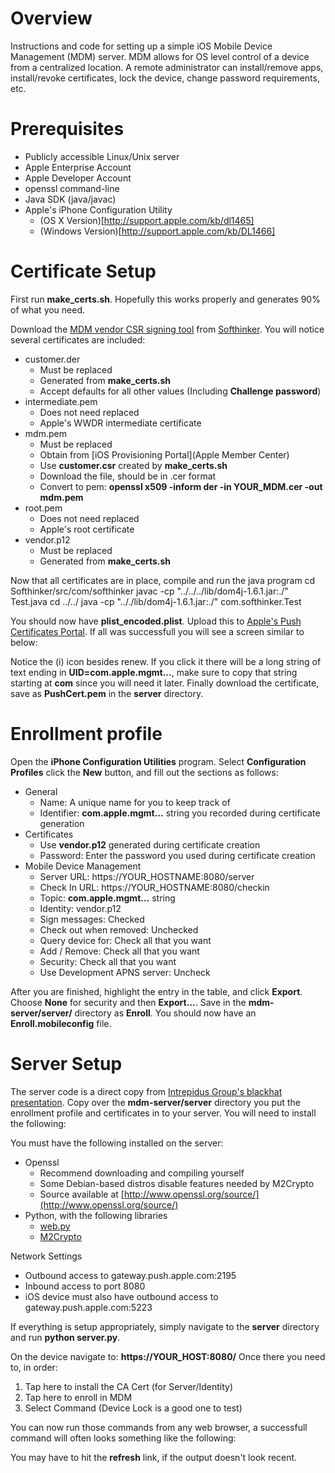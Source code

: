 # Overview

Instructions and code for setting up a simple iOS Mobile Device Management (MDM) server.  MDM allows for OS level control of a device from a centralized location.  A remote administrator can install/remove apps, install/revoke certificates, lock the device, change password requirements, etc.  

# Prerequisites

 * Publicly accessible Linux/Unix server
 * Apple Enterprise Account
 * Apple Developer Account
 * openssl command-line
 * Java SDK (java/javac)
 * Apple's iPhone Configuration Utility
   * (OS X Version)[http://support.apple.com/kb/dl1465]
   * (Windows Version)[http://support.apple.com/kb/DL1466]

# Certificate Setup

First run **make_certs.sh**.  Hopefully this works properly and generates 90% of what you need.

Download the [MDM vendor CSR signing tool](http://www.softhinker.com/in-the-news/iosmdmvendorcsrsigning/Softhinker.zip) from [Softhinker](http://www.softhinker.com/).  You will notice several certificates are included:
 * customer.der
   * Must be replaced
   * Generated from **make_certs.sh**
   * Accept defaults for all other values (Including **Challenge password**)
 * intermediate.pem 
   * Does not need replaced
   * Apple's WWDR intermediate certificate
 * mdm.pem
   * Must be replaced
   * Obtain from [iOS Provisioning Portal](Apple Member Center)
   * Use **customer.csr** created by **make_certs.sh**
   * Download the file, should be in .cer format
   * Convert to pem: **openssl x509 -inform der -in YOUR_MDM.cer -out mdm.pem**
 * root.pem
   * Does not need replaced
   * Apple's root certificate
 * vendor.p12
   * Must be replaced
   * Generated from **make_certs.sh**

Now that all certificates are in place, compile and run the java program
    cd Softhinker/src/com/softhinker
    javac -cp "../../../lib/dom4j-1.6.1.jar:./" Test.java 
    cd ../../
    java -cp ".././lib/dom4j-1.6.1.jar:./" com.softhinker.Test

You should now have **plist_encoded.plist**.  Upload this to [Apple's Push Certificates Portal](https://identity.apple.com/pushcert/).  If all was successfull you will see a screen similar to below:

Notice the (i) icon besides renew.  If you click it there will be a long string of text ending in **UID=com.apple.mgmt...**, make sure to copy that string starting at **com** since you will need it later.  Finally download the certificate, save as **PushCert.pem** in the **server** directory.

# Enrollment profile

Open the **iPhone Configuration Utilities** program.  Select **Configuration Profiles** click the **New** button, and fill out the sections as follows:
 * General
   *  Name: A unique name for you to keep track of
   *  Identifier: **com.apple.mgmt...** string you recorded during certificate generation
 * Certificates
   * Use **vendor.p12** generated during certificate creation
   * Password: Enter the password you used during certificate creation
 * Mobile Device Management
   * Server URL: https://YOUR_HOSTNAME:8080/server
   * Check In URL: https://YOUR_HOSTNAME:8080/checkin
   * Topic: **com.apple.mgmt...** string
   * Identity: vendor.p12
   * Sign messages: Checked
   * Check out when removed: Unchecked
   * Query device for: Check all that you want
   * Add / Remove: Check all that you want
   * Security: Check all that you want
   * Use Development APNS server: Uncheck

After you are finished, highlight the entry in the table, and click **Export**.  Choose **None** for security and then **Export...**.  Save in the **mdm-server/server/** directory as **Enroll**.  You should now have an **Enroll.mobileconfig** file.

# Server Setup

The server code is a direct copy from [Intrepidus Group's blackhat presentation](https://intrepidusgroup.com/).  Copy over the **mdm-server/server** directory you put the enrollment profile and certificates in to your server.  You will need to install the following:

You must have the following installed on the server:
  * Openssl
    * Recommend downloading and compiling yourself
    * Some Debian-based distros disable features needed by M2Crypto
    * Source available at [http://www.openssl.org/source/](http://www.openssl.org/source/)
  * Python, with the following libraries
     * [web.py](http://webpy.org/)
     * [M2Crypto](http://chandlerproject.org/bin/view/Projects/MeTooCrypto)

Network Settings
  * Outbound access to gateway.push.apple.com:2195
  * Inbound access to port 8080
  * iOS device must also have outbound access to gateway.push.apple.com:5223

If everything is setup appropriately, simply navigate to the **server** directory and run **python server.py**.

On the device navigate to: **https://YOUR_HOST:8080/**
Once there you need to, in order: 
 1. Tap here to install the CA Cert (for Server/Identity)
 2. Tap here to enroll in MDM 
 3. Select Command (Device Lock is a good one to test)

You can now run those commands from any web browser, a successfull command will often looks something like the following:

You may have to hit the **refresh** link, if the output doesn't look recent.
